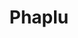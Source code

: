 ---
title: Phaplu
translationKey: phaplu
defaultDays: 0
longitude: ''
latitude: ''
draft: false
nighthalt: false
id: city
type: city
tags:
  - Cities
  - Phaplu
airports:
  - PPL  Phaplu
---
